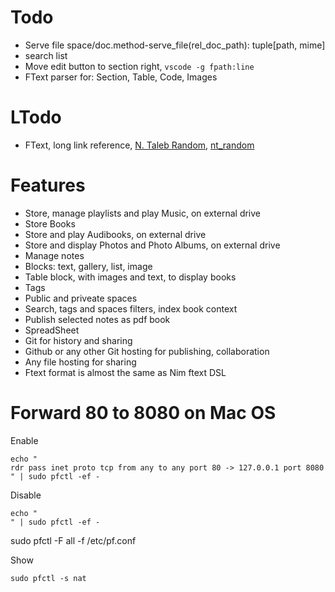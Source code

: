 # Todo

- Serve file space/doc.method-serve_file(rel_doc_path): tuple[path, mime]
- search list
- Move edit button to section right, `vscode -g fpath:line`
- FText parser for: Section, Table, Code, Images

# LTodo

- FText, long link reference, [N. Taleb Random](nt_random), [nt_random](http://ntaleb.org/random)

# Features

- Store, manage playlists and play Music, on external drive
- Store Books
- Store and play Audibooks, on external drive
- Store and display Photos and Photo Albums, on external drive
- Manage notes
- Blocks: text, gallery, list, image
- Table block, with images and text, to display books
- Tags
- Public and priveate spaces
- Search, tags and spaces filters, index book context
- Publish selected notes as pdf book
- SpreadSheet
- Git for history and sharing
- Github or any other Git hosting for publishing, collaboration
- Any file hosting for sharing
- Ftext format is almost the same as Nim ftext DSL

# Forward 80 to 8080 on Mac OS

Enable

```
echo "
rdr pass inet proto tcp from any to any port 80 -> 127.0.0.1 port 8080
" | sudo pfctl -ef -
```

Disable

```
echo "
" | sudo pfctl -ef -
```

sudo pfctl -F all -f /etc/pf.conf

Show

```
sudo pfctl -s nat
```